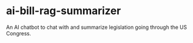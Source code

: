 # ai-bill-rag-summarizer
An AI chatbot to chat with and summarize legislation going through the US Congress.
